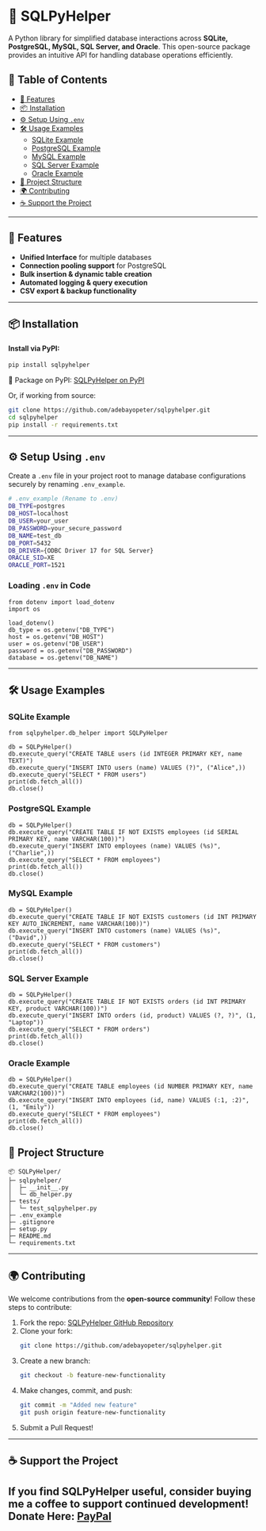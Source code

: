 # 📌 SQLPyHelper

A Python library for simplified database interactions across **SQLite, PostgreSQL, MySQL, SQL Server, and Oracle**. This open-source package provides an intuitive API for handling database operations efficiently.

## 📖 Table of Contents
- [🚀 Features](#-features)
- [📦 Installation](#-installation)
- [⚙️ Setup Using `.env`](#️-setup-using-env)
- [🛠 Usage Examples](#-usage-examples)
  - [SQLite Example](#sqlite-example)
  - [PostgreSQL Example](#postgresql-example)
  - [MySQL Example](#mysql-example)
  - [SQL Server Example](#sql-server-example)
  - [Oracle Example](#oracle-example)
- [📂 Project Structure](#-project-structure)
- [🌍 Contributing](#-contributing)
- [☕ Support the Project](#-support-the-project)

---

## 🚀 Features
- **Unified Interface** for multiple databases  
- **Connection pooling support** for PostgreSQL  
- **Bulk insertion & dynamic table creation**  
- **Automated logging & query execution**  
- **CSV export & backup functionality**  

---
## 📦 Installation
#### Install via PyPI:
```sh
pip install sqlpyhelper
```
📌 Package on PyPI: [SQLPyHelper on PyPI](https://pypi.org/project/SQLPyHelper/)

Or, if working from source:
```sh
git clone https://github.com/adebayopeter/sqlpyhelper.git
cd sqlpyhelper
pip install -r requirements.txt
```

---

## ⚙️ Setup Using `.env`
Create a `.env` file in your project root to manage database configurations securely by renaming `.env_example`.

```sh
# .env_example (Rename to .env)
DB_TYPE=postgres
DB_HOST=localhost
DB_USER=your_user
DB_PASSWORD=your_secure_password
DB_NAME=test_db
DB_PORT=5432
DB_DRIVER={ODBC Driver 17 for SQL Server}
ORACLE_SID=XE
ORACLE_PORT=1521
```
### Loading `.env` in Code
```pycon
from dotenv import load_dotenv
import os

load_dotenv()
db_type = os.getenv("DB_TYPE")
host = os.getenv("DB_HOST")
user = os.getenv("DB_USER")
password = os.getenv("DB_PASSWORD")
database = os.getenv("DB_NAME")
```
---
## 🛠 Usage Examples
### SQLite Example
```pycon
from sqlpyhelper.db_helper import SQLPyHelper

db = SQLPyHelper()
db.execute_query("CREATE TABLE users (id INTEGER PRIMARY KEY, name TEXT)")
db.execute_query("INSERT INTO users (name) VALUES (?)", ("Alice",))
db.execute_query("SELECT * FROM users")
print(db.fetch_all())
db.close()
```
### PostgreSQL Example
```pycon
db = SQLPyHelper()
db.execute_query("CREATE TABLE IF NOT EXISTS employees (id SERIAL PRIMARY KEY, name VARCHAR(100))")
db.execute_query("INSERT INTO employees (name) VALUES (%s)", ("Charlie",))
db.execute_query("SELECT * FROM employees")
print(db.fetch_all())
db.close()
```
### MySQL Example
```pycon
db = SQLPyHelper()
db.execute_query("CREATE TABLE IF NOT EXISTS customers (id INT PRIMARY KEY AUTO_INCREMENT, name VARCHAR(100))")
db.execute_query("INSERT INTO customers (name) VALUES (%s)", ("David",))
db.execute_query("SELECT * FROM customers")
print(db.fetch_all())
db.close()
```
### SQL Server Example
```pycon
db = SQLPyHelper()
db.execute_query("CREATE TABLE IF NOT EXISTS orders (id INT PRIMARY KEY, product VARCHAR(100))")
db.execute_query("INSERT INTO orders (id, product) VALUES (?, ?)", (1, "Laptop"))
db.execute_query("SELECT * FROM orders")
print(db.fetch_all())
db.close()
```
### Oracle Example
```pycon
db = SQLPyHelper()
db.execute_query("CREATE TABLE employees (id NUMBER PRIMARY KEY, name VARCHAR2(100))")
db.execute_query("INSERT INTO employees (id, name) VALUES (:1, :2)", (1, "Emily"))
db.execute_query("SELECT * FROM employees")
print(db.fetch_all())
db.close()
```

## 📂 Project Structure
```
📦 SQLPyHelper/
├─ sqlpyhelper/
│  ├─ __init__.py
│  └─ db_helper.py
├─ tests/
│  └─ test_sqlpyhelper.py
├─ .env_example
├─ .gitignore
├─ setup.py
├─ README.md
└─ requirements.txt
```

---
## 🌍 Contributing
We welcome contributions from the **open-source community**! Follow these steps to contribute:

1. Fork the repo: [SQLPyHelper GitHub Repository](https://github.com/adebayopeter/sqlpyhelper)
2. Clone your fork:
   ```sh
   git clone https://github.com/adebayopeter/sqlpyhelper.git
   ```
3. Create a new branch:
   ```sh
   git checkout -b feature-new-functionality
   ```
4. Make changes, commit, and push:
   ```sh
   git commit -m "Added new feature"
   git push origin feature-new-functionality
   ```
5. Submit a Pull Request!

---
## ☕ Support the Project

If you find SQLPyHelper useful, consider buying me a coffee to support continued development! 
Donate Here: [PayPal](https://paypal.me/adebayopeter?country.x=GB&locale.x=en_GB)
---